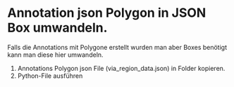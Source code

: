 # Annotation json Polygon in JSON Box umwandeln.

Falls die Annotations mit Polygone erstellt wurden man aber Boxes benötigt kann man diese hier umwandeln.
1. Annotations Polygon json File (via_region_data.json) in Folder kopieren. 
3. Python-File ausführen
